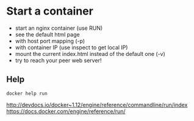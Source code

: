 # Start a container

 - start an nginx container (use RUN)
 - see the default html page
  - with host port mapping (-p)
  - with container IP (use inspect to get local IP)
 - mount the current index.html instead of the default one (-v)
 - try to reach your peer web server!

## Help

`docker help run`

http://devdocs.io/docker~1.12/engine/reference/commandline/run/index
https://docs.docker.com/engine/reference/run/
